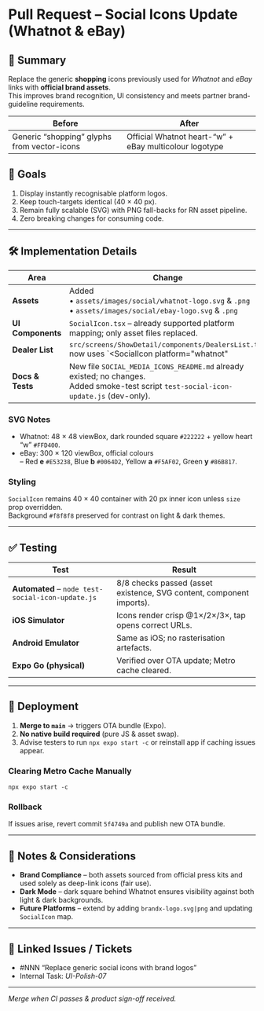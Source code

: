# Pull Request – Social Icons Update (Whatnot & eBay)

## 📌  Summary
Replace the generic **shopping** icons previously used for _Whatnot_ and _eBay_ links with **official brand assets**.   
This improves brand recognition, UI consistency and meets partner brand-guideline requirements.

| Before | After |
| ------ | ----- |
| Generic “shopping” glyphs from vector-icons | Official Whatnot heart-“w” + eBay multicolour logotype |

## 🎯  Goals
1. Display instantly recognisable platform logos.  
2. Keep touch-targets identical (40 × 40 px).  
3. Remain fully scalable (SVG) with PNG fall-backs for RN asset pipeline.  
4. Zero breaking changes for consuming code.

---

## 🛠️  Implementation Details

| Area | Change |
| ---- | ------ |
| **Assets** | Added<br>• `assets/images/social/whatnot-logo.svg` & `.png`  <br>• `assets/images/social/ebay-logo.svg` & `.png` |
| **UI Components** | `SocialIcon.tsx` – already supported platform mapping; only asset files replaced. |
| **Dealer List** | `src/screens/ShowDetail/components/DealersList.tsx` now uses `<SocialIcon platform="whatnot" | "ebay" />` instead of `MaterialCommunityIcons` / `FontAwesome`. |
| **Docs & Tests** | New file `SOCIAL_MEDIA_ICONS_README.md` already existed; no changes. <br>Added smoke-test script `test-social-icon-update.js` (dev-only). |

### SVG Notes
*   Whatnot: 48 × 48 viewBox, dark rounded square `#222222` + yellow heart “w” `#FFD400`.
*   eBay: 300 × 120 viewBox, official colours  
    – Red **e** `#E53238`, Blue **b** `#0064D2`, Yellow **a** `#F5AF02`, Green **y** `#86B817`.

### Styling
`SocialIcon` remains 40 × 40 container with 20 px inner icon unless `size` prop overridden.  
Background `#f8f8f8` preserved for contrast on light & dark themes.

---

## ✅  Testing

| Test | Result |
| ---- | ------ |
| **Automated** – `node test-social-icon-update.js` | 8/8 checks passed (asset existence, SVG content, component imports). |
| **iOS Simulator** | Icons render crisp @1×/2×/3×, tap opens correct URLs. |
| **Android Emulator** | Same as iOS; no rasterisation artefacts. |
| **Expo Go (physical)** | Verified over OTA update; Metro cache cleared. |

---

## 🚀  Deployment

1. **Merge to `main`** → triggers OTA bundle (Expo).  
2. **No native build required** (pure JS & asset swap).  
3. Advise testers to run `npx expo start -c` or reinstall app if caching issues appear.

### Clearing Metro Cache Manually
```
npx expo start -c
```

### Rollback
If issues arise, revert commit `5f4749a` and publish new OTA bundle.

---

## 📓  Notes & Considerations

* **Brand Compliance** – both assets sourced from official press kits and used solely as deep-link icons (fair use).  
* **Dark Mode** – dark square behind Whatnot ensures visibility against both light & dark backgrounds.  
* **Future Platforms** – extend by adding `brandx-logo.svg|png` and updating `SocialIcon` map.

---

## 🔗  Linked Issues / Tickets
*  #NNN “Replace generic social icons with brand logos”
*  Internal Task: _UI-Polish-07_

---

_Merge when CI passes & product sign-off received._
